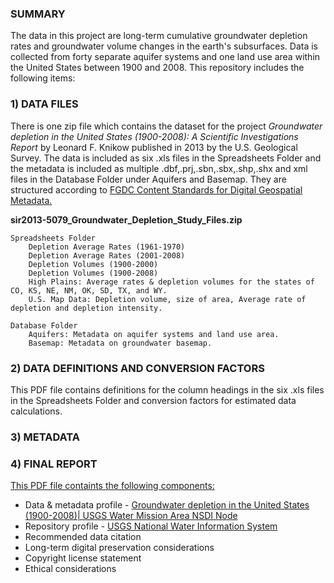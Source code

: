 ### SUMMARY

The data in this project are long-term cumulative groundwater depletion rates and groundwater volume changes in the earth's subsurfaces. Data is collected from forty separate aquifer systems and one land use area within the United States between 1900 and 2008. This repository includes the following items:

### 1) DATA FILES

There is one zip file which contains the dataset for the project *Groundwater depletion in the United States (1900-2008): A Scientific Investigations Report* by Leonard F. Knikow published in 2013 by the U.S. Geological Survey. The data is included as six .xls files in the Spreadsheets Folder and the metadata is included as multiple .dbf,.prj,.sbn,.sbx,.shp,.shx and xml files in the Database Folder under Aquifers and Basemap. They are structured according to [FGDC Content Standards for Digital Geospatial Metadata.](https://www.fgdc.gov/metadata/csdgm-standard)

**sir2013-5079_Groundwater_Depletion_Study_Files.zip**
    
    Spreadsheets Folder
        Depletion Average Rates (1961-1970)
        Depletion Average Rates (2001-2008)
        Depletion Volumes (1900-2000)
        Depletion Volumes (1900-2008)
        High Plains: Average rates & depletion volumes for the states of CO, KS, NE, NM, OK, SD, TX, and WY.
        U.S. Map Data: Depletion volume, size of area, Average rate of depletion and depletion intensity.
               
    Database Folder
        Aquifers: Metadata on aquifer systems and land use area.
        Basemap: Metadata on groundwater basemap.

### 2) DATA DEFINITIONS AND CONVERSION FACTORS

This PDF file contains definitions for the column headings in the six .xls files in the Spreadsheets Folder and conversion factors for estimated data calculations.

### 3) METADATA


    
### 4) FINAL REPORT

<ins>This PDF file containts the following components:</ins>
- Data & metadata profile - [Groundwater depletion in the United States (1900-2008)| USGS Water Mission Area NSDI Node](https://water.usgs.gov/GIS/metadata/usgswrd/XML/sir2013-5079_Groundwater_Depletion.xml#stdorder)
- Repository profile - [USGS National Water Information System](https://waterdata.usgs.gov/nwis)
- Recommended data citation
- Long-term digital preservation considerations
- Copyright license statement
- Ethical considerations
